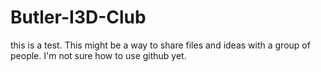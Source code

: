 # Butler-I3D-Club
this is a test.
This might be a way to share files and ideas with a group of people. I'm not sure how to use github yet.
